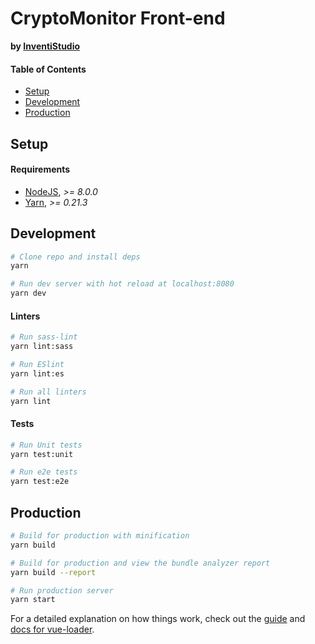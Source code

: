# CryptoMonitor Front-end
**by [InventiStudio](https://inventi.studio)**

#### Table of Contents
- [Setup](#setup)
- [Development](#development)
- [Production](#production)

## Setup
#### Requirements
- [NodeJS](https://nodejs.org), *>= 8.0.0*
- [Yarn](https://yarnpkg.com/lang/en/), *>= 0.21.3*

## Development
```bash
# Clone repo and install deps
yarn
```

```bash
# Run dev server with hot reload at localhost:8080
yarn dev
```

#### Linters
```bash
# Run sass-lint
yarn lint:sass

# Run ESlint
yarn lint:es

# Run all linters
yarn lint
```

#### Tests
```bash
# Run Unit tests
yarn test:unit
```

```bash
# Run e2e tests
yarn test:e2e
```

## Production
```bash
# Build for production with minification
yarn build

# Build for production and view the bundle analyzer report
yarn build --report

# Run production server
yarn start
```

For a detailed explanation on how things work, check out the [guide](http://vuejs-templates.github.io/webpack/) and [docs for vue-loader](http://vuejs.github.io/vue-loader).
